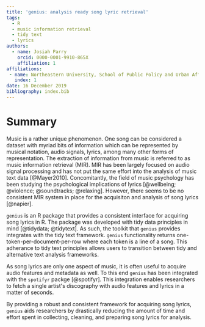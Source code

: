 ```yaml
---
title: 'genius: analysis ready song lyric retrieval'
tags:
  - R
  - music information retrieval
  - tidy text
  - lyrics
authors:
  - name: Josiah Parry
    orcid: 0000-0001-9910-865X
    affiliation: 1
affiliations:
 - name: Northeastern University, School of Public Policy and Urban Affairs
   index: 1
date: 16 December 2019
bibliography: index.bib
---
```



# Summary

Music is a rather unique phenomenon. One song can be considered a dataset with myriad bits of information which can be represented by musical notation, audio signals, lyrics, among many other forms of representation. The extraction of information from music is referred to as music information retrieval (MIR). MIR has been largely focused on audio signal processing and has not put the same effort into the analysis of music text data [@Mayer2010]. Concomitantly, the field of music psychology has been studying the psychological implications of lyrics [@wellbeing; @violence; @soundtracks; @relaxing]. However, there seems to be no consistent MIR system in place for the acquisiton and analysis of song lyrics [@napier]. 

`genius` is an R package that provides a consistent interface for acquiring song lyrics in R. The package was developed with tidy data principles in mind [@tidydata; @tidytext]. As such, the toolkit that `genius` provides integrates with the tidy text framework. `genius` functionality returns one-token-per-document-per-row where each token is a line of a song. This adherance to tidy text principles allows users to transition between tidy and alternative text analysis frameworks.

As song lyrics are only one aspect of music, it is often useful to acquire audio features and metadata as well. To this end `genius` has been integrated with the `spotifyr` packge [@spotifyr]. This integration enables researchers to fetch a single artist's discography with audio features and lyrics in a matter of seconds. 

By providing a robust and consistent framework for acquiring song lyrics, `genius` aids researchers by drastically reducing the amount of time and effort spent in collecting, cleaning, and preparing song lyrics for analysis. 


